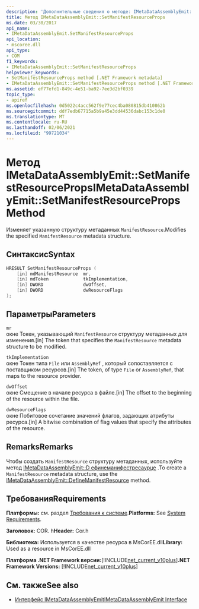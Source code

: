 ```yaml
---
description: 'Дополнительные сведения о методе: IMetaDataAssemblyEmit:: Сетманифестресаурцепропс'
title: Метод IMetaDataAssemblyEmit::SetManifestResourceProps
ms.date: 03/30/2017
api_name:
- IMetaDataAssemblyEmit.SetManifestResourceProps
api_location:
- mscoree.dll
api_type:
- COM
f1_keywords:
- IMetaDataAssemblyEmit::SetManifestResourceProps
helpviewer_keywords:
- SetManifestResourceProps method [.NET Framework metadata]
- IMetaDataAssemblyEmit::SetManifestResourceProps method [.NET Framework metadata]
ms.assetid: ef77efd1-849c-4e51-ba92-7ee3d2bf0339
topic_type:
- apiref
ms.openlocfilehash: 0d5022c4acc562f9e77cec4ba080815db410862b
ms.sourcegitcommit: ddf7edb67715a5b9a45e3dd44536dabc153c1de0
ms.translationtype: MT
ms.contentlocale: ru-RU
ms.lasthandoff: 02/06/2021
ms.locfileid: "99721034"
---
```

# <a name="imetadataassemblyemitsetmanifestresourceprops-method"></a><span data-ttu-id="991ba-103">Метод IMetaDataAssemblyEmit::SetManifestResourceProps</span><span class="sxs-lookup"><span data-stu-id="991ba-103">IMetaDataAssemblyEmit::SetManifestResourceProps Method</span></span>

<span data-ttu-id="991ba-104">Изменяет указанную структуру метаданных `ManifestResource`.</span><span class="sxs-lookup"><span data-stu-id="991ba-104">Modifies the specified `ManifestResource` metadata structure.</span></span>  
  
## <a name="syntax"></a><span data-ttu-id="991ba-105">Синтаксис</span><span class="sxs-lookup"><span data-stu-id="991ba-105">Syntax</span></span>  
  
```cpp  
HRESULT SetManifestResourceProps (  
    [in] mdManifestResource  mr,  
    [in] mdToken             tkImplementation,
    [in] DWORD               dwOffset,  
    [in] DWORD               dwResourceFlags  
);  
```  
  
## <a name="parameters"></a><span data-ttu-id="991ba-106">Параметры</span><span class="sxs-lookup"><span data-stu-id="991ba-106">Parameters</span></span>  

 `mr`  
 <span data-ttu-id="991ba-107">окне Токен, указывающий `ManifestResource` структуру метаданных для изменения.</span><span class="sxs-lookup"><span data-stu-id="991ba-107">[in] The token that specifies the `ManifestResource` metadata structure to be modified.</span></span>  
  
 `tkImplementation`  
 <span data-ttu-id="991ba-108">окне Токен типа `File` или `AssemblyRef` , который сопоставляется с поставщиком ресурсов.</span><span class="sxs-lookup"><span data-stu-id="991ba-108">[in] The token, of type `File` or `AssemblyRef`, that maps to the resource provider.</span></span>  
  
 `dwOffset`  
 <span data-ttu-id="991ba-109">окне Смещение в начале ресурса в файле.</span><span class="sxs-lookup"><span data-stu-id="991ba-109">[in] The offset to the beginning of the resource within the file.</span></span>  
  
 `dwResourceFlags`  
 <span data-ttu-id="991ba-110">окне Побитовое сочетание значений флагов, задающих атрибуты ресурса.</span><span class="sxs-lookup"><span data-stu-id="991ba-110">[in] A bitwise combination of flag values that specify the attributes of the resource.</span></span>  
  
## <a name="remarks"></a><span data-ttu-id="991ba-111">Remarks</span><span class="sxs-lookup"><span data-stu-id="991ba-111">Remarks</span></span>  

 <span data-ttu-id="991ba-112">Чтобы создать `ManifestResource` структуру метаданных, используйте метод [IMetaDataAssemblyEmit::D ефинеманифестресаурце](imetadataassemblyemit-definemanifestresource-method.md) .</span><span class="sxs-lookup"><span data-stu-id="991ba-112">To create a `ManifestResource` metadata structure, use the [IMetaDataAssemblyEmit::DefineManifestResource](imetadataassemblyemit-definemanifestresource-method.md) method.</span></span>  
  
## <a name="requirements"></a><span data-ttu-id="991ba-113">Требования</span><span class="sxs-lookup"><span data-stu-id="991ba-113">Requirements</span></span>  

 <span data-ttu-id="991ba-114">**Платформы:** см. раздел [Требования к системе](../../get-started/system-requirements.md).</span><span class="sxs-lookup"><span data-stu-id="991ba-114">**Platforms:** See [System Requirements](../../get-started/system-requirements.md).</span></span>  
  
 <span data-ttu-id="991ba-115">**Заголовок:** COR. h</span><span class="sxs-lookup"><span data-stu-id="991ba-115">**Header:** Cor.h</span></span>  
  
 <span data-ttu-id="991ba-116">**Библиотека:** Используется в качестве ресурса в MsCorEE.dll</span><span class="sxs-lookup"><span data-stu-id="991ba-116">**Library:** Used as a resource in MsCorEE.dll</span></span>  
  
 <span data-ttu-id="991ba-117">**Платформа .NET Framework версии:**[!INCLUDE[net_current_v10plus](../../../../includes/net-current-v10plus-md.md)]</span><span class="sxs-lookup"><span data-stu-id="991ba-117">**.NET Framework Versions:** [!INCLUDE[net_current_v10plus](../../../../includes/net-current-v10plus-md.md)]</span></span>  
  
## <a name="see-also"></a><span data-ttu-id="991ba-118">См. также</span><span class="sxs-lookup"><span data-stu-id="991ba-118">See also</span></span>

- [<span data-ttu-id="991ba-119">Интерфейс IMetaDataAssemblyEmit</span><span class="sxs-lookup"><span data-stu-id="991ba-119">IMetaDataAssemblyEmit Interface</span></span>](imetadataassemblyemit-interface.md)
